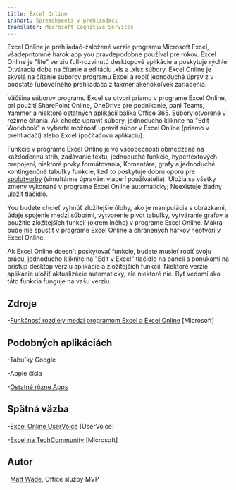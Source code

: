 ```yaml
---
title: Excel Online
inshort: Spreadhseets v prehliadači
translator: Microsoft Cognitive Services
---
```


Excel Online je prehliadač-založené verzie programu Microsoft Excel,
všadeprítomné hárok app you pravdepodobne používal pre rokov. Excel
Online je \"lite\" verziu full-rozvinutú desktopové aplikácie a
poskytuje rýchle Otváracia doba na čítanie a editáciu .xls a .xlsx
súbory. Excel Online je skvelá na čítanie súborov programu Excel a robiť jednoduché
úprav z v podstate ľubovoľného prehliadača z takmer akéhokoľvek zariadenia.

Väčšina súborov programu Excel sa otvorí priamo v programe Excel Online, pri použití
SharePoint Online, OneDrive pre podnikanie, pani Teams, Yammer a niektoré
ostatných aplikácií balíka Office 365. Súbory otvorené v režime čítania. Ak chcete upraviť súbory,
jednoducho kliknite na \"Edit Workbook\" a vyberte možnosť upraviť súbor v
Excel Online (priamo v prehliadači) alebo Excel (počítačovú aplikáciu).

Funkcie v programe Excel Online je vo všeobecnosti obmedzené na každodennú
strih, zadávanie textu, jednoduché funkcie, hypertextových prepojení, niektoré prvky formátovania,
Komentáre, grafy a jednoduché kontingenčné tabuľky funkcie,
keď to poskytuje dobrú oporu pre
[spolutvorby](http://icsh.pt/CoAuthoring) (simultánne úpravám
viacerí používatelia). Uložia sa všetky zmeny vykonané v programe Excel Online
automaticky; Neexistuje žiadny uložiť tlačidlo.

You budete chcieť vyhnúť zložitejšie úlohy, ako je manipulácia s obrázkami, údaje
spojenie medzi súbormi, vytvorenie pivot tabuľky, vytváranie grafov a
použitie zložitejších funkcií (okrem iného) v programe Excel Online. Makrá bude
nie spustiť v programe Excel Online a chránených hárkov neotvorí v
Excel Online.

Ak Excel Online doesn\'t poskytovať funkcie, budete musieť robiť svoju prácu,
jednoducho kliknite na \"Edit v Excel\" tlačidlo na paneli s ponukami na prístup
desktop verziu aplikácie a zložitejších funkcií. Niektoré verzie
aplikácie uložiť aktualizácie automaticky, ale niektoré nie. Byť vedomí
ako táto funkcia funguje na vašu verziu.

Zdroje
---------

-[Funkčnosť rozdiely medzi programom Excel a Excel
    Online](https://support.office.com/en-us/article/Differences-between-using-a-workbook-in-the-browser-and-in-Excel-F0DC28ED-B85D-4E1D-BE6D-5878005DB3B6)
    \[Microsoft\]

Podobných aplikáciách
--------------------

-Tabuľky Google

-Apple čísla

-[Ostatné rôzne
    Apps](https://en.wikipedia.org/wiki/List_of_spreadsheet_software#Online_spreadsheets)

Spätná väzba
---------

-[Excel Online UserVoice](https://excel.uservoice.com/forums/274580-excel-online)
    \[UserVoice\]

-[Excel na TechCommunity](https://techcommunity.microsoft.com/t5/Word/ct-p/Word)
    \[Microsoft\]

Autor
---------

-[Matt Wade](https://www.linkedin.com/in/thatmattwade/), Office služby MVP


